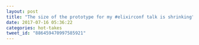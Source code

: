 ```yaml
---
layout: post
title: "The size of the prototype for my #elixirconf talk is shrinking"
date: 2017-07-16 05:36:22
categories: hot-takes
tweet_id: "886459470997585921"
---
```



<!-- Original tweet: https://twitter.com/i/status/886459470997585921 -->